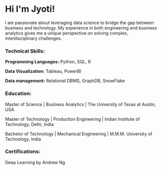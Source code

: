 # Hi I'm Jyoti!
I am passionate about leveraging data science to bridge the gap between business and technology. My experience in both engineering and business analytics gives me a unique perspective on solving complex, interdisciplinary challenges.

### Technical Skills:
**Programming Languages:** Python, SQL, R

**Data Visualization:** Tableau, PowerBI

**Data management:** Relational DBMS, GraphDB, SnowFlake


### Education:
Master of Science | Business Analytics | The University of Texas at Austin, USA

Master of Technology | Production Engineering | Indian Institute of Technology, Delhi, India

Bachelor of Technology | Mechanical Engineering | M.M.M. University of Technology, India


### Certifications:
Deep Learning by Andrew Ng

<!--
**jyotigangwar29/jyotigangwar29** is a ✨ _special_ ✨ repository because its `README.md` (this file) appears on your GitHub profile.

Here are some ideas to get you started:


- 🔭 I’m currently working on ...
- 🌱 I’m currently learning ...
- 👯 I’m looking to collaborate on ...
- 🤔 I’m looking for help with ...
- 💬 Ask me about ...
- 📫 How to reach me: ...
- 😄 Pronouns: ...
- ⚡ Fun fact: ...
-->
